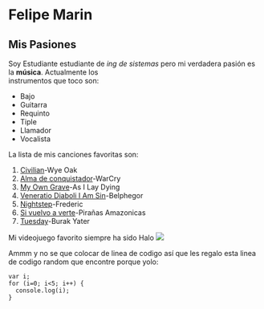 # Felipe Marin

## Mis Pasiones


Soy Estudiante estudiante de *ing de sistemas* pero mi verdadera pasión es la **música**. Actualmente los\
instrumentos que toco son: 
- Bajo
- Guitarra
- Requinto
- Tiple
- Llamador
- Vocalista

La lista de mis canciones favoritas son:
1. [Civilian](https://www.youtube.com/watch?v=Mssm8Ml5sOo)-Wye Oak
2. [Alma de conquistador](https://www.youtube.com/watch?v=i1N_U5Ip0ng)-WarCry
3. [My Own Grave](https://www.youtube.com/watch?v=Q0wbyQRRQJA)-As I Lay Dying
4. [Veneratio Diaboli I Am Sin](https://www.youtube.com/watch?v=jJ20wJsZKD0)-Belphegor
5. [Nightstep](https://www.youtube.com/watch?v=t_RogQwLq-M)-Frederic
6. [Si vuelvo a verte](https://www.youtube.com/watch?v=tTmpUb5cMEk)-Pirañas Amazonicas
7. [Tuesday](https://www.youtube.com/watch?v=Y1_VsyLAGuk)-Burak Yater

Mi videojuego favorito siempre ha sido Halo
![](http://images1.wikia.nocookie.net/__cb20121009145241/halo/images/a/a1/Halo-4-Box-Art.jpg)

Ammm y no se que colocar de linea de codigo así que les regalo esta linea de codigo random que encontre porque yolo:
```
var i;
for (i=0; i<5; i++) {
  console.log(i);
}
```
